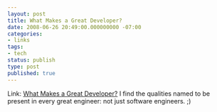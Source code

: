 ```yaml
---
layout: post
title: What Makes a Great Developer?
date: 2008-06-26 20:49:00.000000000 -07:00
categories:
- links
tags:
- tech
status: publish
type: post
published: true
---
```

Link: <a href="http://www.ilovejackdaniels.com/blog/what-makes-a-great-developer/">What Makes a Great Developer?</a>
I find the qualities named to be present in every great engineer: not just software engineers. ;)

